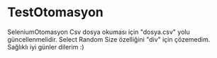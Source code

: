 # TestOtomasyon
SeleniumOtomasyon
Csv dosya okuması için "dosya.csv" yolu güncellenmelidir.
Select Random Size özelliğini "div" için çözemedim.
Sağlıklı iyi günler dilerim :)
